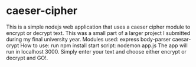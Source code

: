 # caeser-cipher
This is a simple nodejs web application that uses a caeser cipher module to encrypt or decrypt text. This was a small part of a larger project I submitted during my final university year. 
Modules used: 
  express
  body-parser
  caesar-crypt
How to use:
  run npm install
  start script: nodemon app.js
  The app will run in localhost 3000. Simply enter your text and choose either encrypt or decrypt and GO!. 
